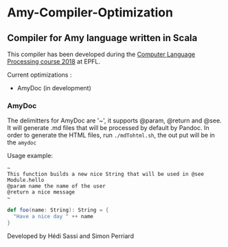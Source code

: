 # Amy-Compiler-Optimization
## Compiler for Amy language written in Scala
This compiler has been developed during the [Computer Language Processing course 2018](http://lara.epfl.ch/w/cc18:top) at EPFL.

Current optimizations :

  - AmyDoc (in development)
  
### AmyDoc
The delimitters for AmyDoc are '~', it supports @param, @return and @see.
It will generate .md files that will be processed by default by Pandoc.
In order to generate the HTML files, run ```./mdTohtml.sh```, the out put will be in the ```amydoc```

Usage example:  

```
~  
This function builds a new nice String that will be used in @see Module.hello
@param name the name of the user  
@return a nice message  
~  
```
```scala
def foo(name: String): String = {
  "Have a nice day " ++ name
}
```


Developed by Hédi Sassi and Simon Perriard
